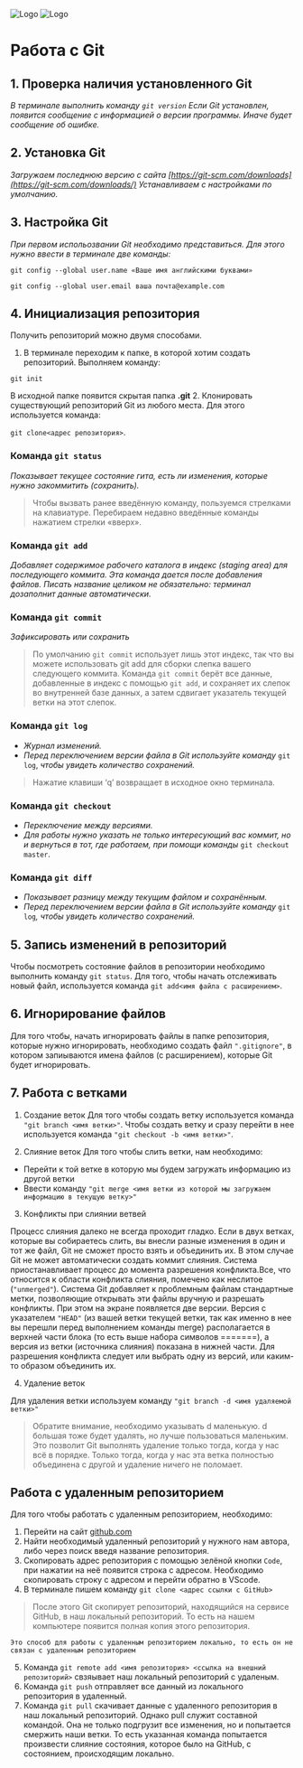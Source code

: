 ![Logo](Git_logo.jpg)
![Logo](Kontr_ver.jpg)
# **Работа с Git** 

## **1. Проверка наличия установленного Git**
*В терминале выполнить команду `git version`
Если Git установлен, появится сообщение с информацией о версии программы. Иначе будет сообщение об ошибке.*

## **2. Установка Git**
*Загружаем последнюю версию с сайта [https://git-scm.com/downloads](https://git-scm.com/downloads/) 
Устанавливаем с настройками по умолчанию.*

## **3. Настройка Git**
*При первом испольозвании Git необходимо представиться. Для этого нужно ввести в терминале две команды:*
```
git config --global user.name «Ваше имя английскими буквами»

git config --global user.email ваша почта@example.com
```
## **4. Инициализация репозитория**
Получить репозиторий можно двумя способами.
1. В терминале переходим к папке, в которой хотим создать репозиторий.
Выполняем команду: 

`git init`

В исходной папке появится скрытая папка __.git__
2. Клонировать существующий репозиторий Git из любого места. Для этого используется команда: 

`git clone<адрес репозитория>`.

### **Команда `git status`**
*Показывает текущее состояние гита, есть 
ли изменения, которые нужно закоммитить
(сохранить).*

>Чтобы вызвать ранее введённую команду, пользуемся стрелками на клавиатуре. Перебираем недавно введённые команды нажатием стрелки «вверх».

### **Команда `git add`**
*Добавляет содержимое рабочего каталога 
в индекс (staging area) для последующего коммита. Эта команда дается после добавления
файлов. Писать название целиком не обязательно: терминал дозаполнит данные автоматически.*
### **Команда `git commit`**
*Зафиксировать или сохранить*

>По умолчанию `git commit` использует лишь этот индекс, так что вы можете использовать git add для сборки слепка вашего следующего коммита.
Команда `git commit` берёт все данные, добавленные в индекс с помощью `git add`, и сохраняет их слепок во внутренней базе данных, а затем сдвигает указатель текущей ветки на этот слепок.
### **Команда `git log`**
* *Журнал изменений.*
* *Перед переключением версии файла в Git
используйте команду* `git log`, *чтобы увидеть
количество сохранений.*

>Нажатие клавиши ‘q’ возвращает в исходное окно терминала.
### **Команда `git checkout`**
* *Переключение между версиями.*
* *Для работы нужно указать не только
интересующий вас коммит, но и вернуться 
в тот, где работаем, при помощи команды* 
`git checkout master`.
### **Команда `git diff`**
* *Показывает разницу между текущим файлом
и сохранённым.*
* *Перед переключением версии файла в Git
используйте команду* `git log`*, чтобы увидеть
количество сохранений.*
## **5. Запись изменений в репозиторий**
Чтобы посмотреть состояние файлов в репозитории необходимо выполнить команду `git status`.
Для того, чтобы начать отслеживать новый файл, используется команда  `git add<имя файла с расширением>`.
## **6. Игнорирование файлов**
Для того чтобы, начать игнорировать файлы в папке репозитория, которые нужно игнорировать, необходимо создать файл `".gitignore"`, в котором запиываются имена файлов (с расширением), которые Git будет игнорировать. 
## **7. Работа с ветками**
1. Создание веток
Для того чтобы создать ветку используется команда `"git branch <имя ветки>"`. Чтобы создать ветку и сразу перейти в нее используется команда `"git checkout -b <имя ветки>"`.

2. Слияние веток
Для того чтобы слить ветки, нам необходимо:
* Перейти к той ветке в которую мы будем загружать информацию из другой ветки
* Ввести команду `"git merge <имя ветки из которой мы загружаем информацию в текущую ветку>"`

3. Конфликты при слиянии ветвей

Процесс слияния далеко не всегда проходит гладко. Если в двух ветках, которые
вы собираетесь слить, вы внесли разные изменения в один и тот же файл, Git не
сможет просто взять и объединить их. В этом случае Git не может автоматически создать коммит слияния. Система приостанавливает процесс до момента разрешения конфликта.Все, что относится к области конфликта слияния, помечено как неслитое (`"unmerged"`).
Система Git добавляет к проблемным файлам стандартные метки, позволяющие
открывать эти файлы вручную и разрешать конфликты. При этом на экране появляется две версии. Версия с указателем `"HEAD"` (из вашей ветки текущей ветки, так как именно в нее вы перешли перед выполнением команды merge) располагается в верхней части блока (то есть выше набора символов =======), а версия из ветки (источника слияния) показана
в нижней части. Для разрешения конфликта следует или выбрать одну из версий,
или каким-то образом объединить их.

4. Удаление веток

Для удаления ветки используем команду `"git
branch -d <имя удаляемой ветки>"`
> Обратите внимание, необходимо указывать d маленькую. d большая тоже будет удалять, но
лучше пользоваться маленьким. Это позволит Git выполнять удаление только тогда, когда у
нас всё в порядке. Только тогда, когда у нас эта ветка полностью объединена с другой и
удаление ничего не поломает.
## Работа с удаленным репозиторием
Для того чтобы работать с удаленным репозиторием, необходимо:

1. Перейти на сайт [github.com](https://github.com)
2. Найти необходимый удаленный репозиторий у нужного нам автора, либо через поиск введя название репозитория.
3. Скопировать адрес репозитория с помощью зелёной кнопки `Code`, при нажатии на неё появится строка с адресом. Необходимо скопировать строку с адресом и перейти обратно в VScode.
4. В терминале пишем команду `git clone <адрес ссылки с GitHub>`
> После этого Git скопирует репозиторий, находящийся на сервисе GitHub, в наш локальный репозиторий. То есть на нашем компьютере появится полная копия этого репозитория.
``` 
Это способ для работы с удаленным репозиторием локально, то есть он не связан с удаленным репозиторием
```
5. Команда `git remote add <имя репозитория> <ссылка на внешний репозиторий>` свзяывает наш локальный репозиторий с удаленым.
6. Команда `git push` отправляет все данный из локального репозитория в удаленный.
7. Команда `git pull` скачивает данные с удаленного репозитория в наш локальный репозиторий. Однако pull служит составной командой. Она не только подгрузит все изменения, но и попытается смержить наши ветки. То есть указанная команда попытается произвести слияние состояния, которое было на GitHub, с состоянием, происходящим локально.

